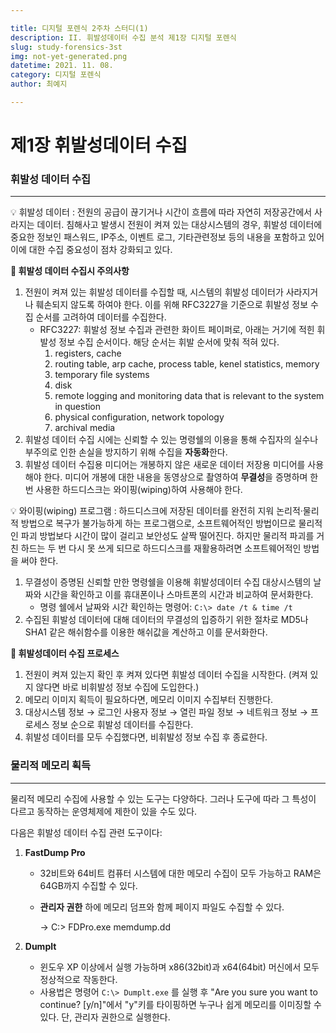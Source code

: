 ```yaml
---

title: 디지털 포렌식 2주차 스터디(1)
description: II. 휘발성데이터 수집 분석 제1장 디지털 포렌식
slug: study-forensics-3st
img: not-yet-generated.png
datetime: 2021. 11. 08.
category: 디지털 포렌식
author: 최예지

---
```


# 제1장 휘발성데이터 수집


### 휘발성 데이터 수집

---

<aside>
💡 휘발성 데이터
: 전원의 공급이 끊기거나 시간이 흐름에 따라 자연히 저장공간에서 사라지는 데이터. 침해사고 발생시 전원이 켜져 있는 대상시스템의 경우, 휘발성 데이터에 중요한 정보인 패스워드, IP주소, 이벤트 로그, 기타관련정보 등의 내용을 포함하고 있어 이에 대한 수집 중요성이 점차 강화되고 있다.

**📍 휘발성 데이터 수집시 주의사항**

1. 전원이 켜져 있는 휘발성 데이터를 수집할 때, 시스템의 휘발성 데이터가 사라지거나 훼손되지 않도록 하여야 한다. 이를 위해 RFC3227을 기준으로 휘발성 정보 수집 순서를 고려하여 데이터를 수집한다.
    - RFC3227: 휘발성 정보 수집과 관련한 화이트 페이퍼로, 아래는 거기에 적힌 휘발성 정보 수집 순서이다. 해당 순서는 휘발 순서에 맞춰 적혀 있다.
        1. registers, cache
        2. routing table, arp cache, process table, kenel statistics, memory
        3. temporary file systems
        4. disk
        5. remote logging and monitoring data that is relevant to the system in question
        6. physical configuration, network topology
        7. archival media
2. 휘발성 데이터 수집 시에는 신뢰할 수 있는 명령쉘의 이용을 통해 수집자의 실수나 부주의로 인한 손실을 방지하기 위해 수집을 **자동화**한다.
3. 휘발성 데이터 수집용 미디어는 개봉하지 않은 새로운 데이터 저장용 미디어를 사용해야 한다. 미디어 개봉에 대한 내용을 동영상으로 촬영하여 **무결성**을 증명하며 한번 사용한 하드디스크는 와이핑(wiping)하여 사용해야 한다.

<aside>
💡 와이핑(wiping) 프로그램
: 하드디스크에 저장된 데이터를 완전히 지워 논리적·물리적 방법으로 복구가 불가능하게 하는 프로그램으로, 소프트웨어적인 방법이므로 물리적인 파괴 방법보다 시간이 많이 걸리고 보안성도 살짝 떨어진다. 하지만 물리적 파괴를 거친 하드는 두 번 다시 못 쓰게 되므로 하드디스크를 재활용하려면 소프트웨어적인 방법을 써야 한다.

</aside>

1. 무결성이 증명된 신뢰할 만한 명령쉘을 이용해 휘발성데이터 수집 대상시스템의 날짜와 시간을 확인하고 이를 휴대폰이나 스마트폰의 시간과 비교하여 문서화한다.
    - 명령 쉘에서 날짜와 시간 확인하는 명령어: `C:\> date /t & time /t`
2. 수집된 휘발성 데이터에 대해 데이터의 무결성의 입증하기 위한 절차로 MD5나 SHA1 같은 해쉬함수를 이용한 해쉬값을 계산하고 이를 문서화한다.

**📍 휘발성데이터 수집 프로세스**

1. 전원이 켜져 있는지 확인 후 켜져 있다면 휘발성 데이터 수집을 시작한다.
(켜져 있지 않다면 바로 비휘발성 정보 수집에 도입한다.)
2. 메모리 이미지 획득이 필요하다면, 메모리 이미지 수집부터 진행한다.
3. 대상시스템 정보 → 로그인 사용자 정보 → 열린 파일 정보 → 네트워크 정보 → 프로세스 정보 순으로 휘발성 데이터를 수집한다.
4. 휘발성 데이터를 모두 수집했다면, 비휘발성 정보 수집 후 종료한다.

### 물리적 메모리 획득

---

물리적 메모리 수집에 사용할 수 있는 도구는 다양하다. 그러나 도구에 따라 그 특성이 다르고 동작하는 운영체제에 제한이 있을 수도 있다.

다음은 휘발성 데이터 수집 관련 도구이다:

1. **FastDump Pro**
    - 32비트와 64비트 컴퓨터 시스템에 대한 메모리 수집이 모두 가능하고 RAM은 64GB까지 수집할 수 있다.
    - **관리자 권한** 하에 메모리 덤프와 함께 페이지 파일도 수집할 수 있다.
        
        → C:\> FDPro.exe memdump.dd
        
2. **Dumplt**
    - 윈도우 XP 이상에서 실행 가능하며 x86(32bit)과 x64(64bit) 머신에서 모두 정상적으로 작동한다.
    - 사용법은 명령어 `C:\> Dumplt.exe` 를 실행 후 "Are you sure you want to continue? [y/n]"에서 "y"키를 타이핑하면 누구나 쉽게 메모리를 이미징할 수 있다. 단, 관리자 권한으로 실행한다.
